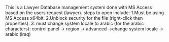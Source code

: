 This is a Lawyer Database management system done with MS Access based on the users request (lawyer).
steps to open include:
1.Must be using MS Access x64bit.
2.Unblock security for the file (right-click then properties).
3. must change system locale to arabic (for the arabic characters):
control panel
-> region
-> advanced
->change system locale
-> arabic (iraq)
